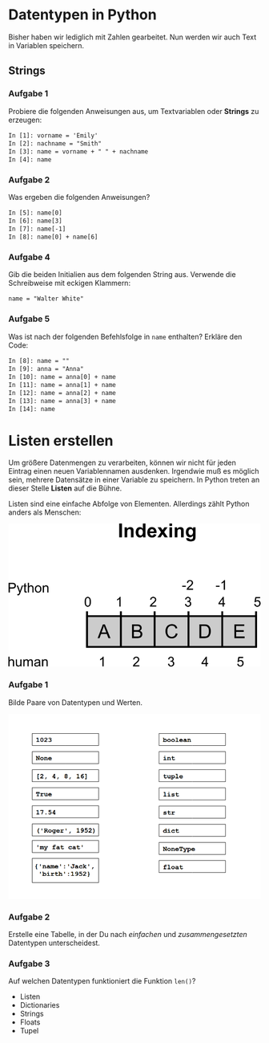 
# Datentypen in Python

Bisher haben wir lediglich mit Zahlen gearbeitet. Nun werden wir auch Text in Variablen speichern. 


## Strings


### Aufgabe 1

Probiere die folgenden Anweisungen aus, um Textvariablen oder **Strings** zu erzeugen:

    In [1]: vorname = 'Emily'
    In [2]: nachname = "Smith"
    In [3]: name = vorname + " " + nachname
    In [4]: name

### Aufgabe 2

Was ergeben die folgenden Anweisungen?

    In [5]: name[0]
    In [6]: name[3]
    In [7]: name[-1]
    In [8]: name[0] + name[6]

### Aufgabe 4

Gib die beiden Initialien aus dem folgenden String aus. Verwende die Schreibweise mit eckigen Klammern:

    name = "Walter White"



### Aufgabe 5

Was ist nach der folgenden Befehlsfolge in `name` enthalten? Erkläre den Code:

    In [8]: name = ""
    In [9]: anna = "Anna"
    In [10]: name = anna[0] + name
    In [11]: name = anna[1] + name
    In [12]: name = anna[2] + name
    In [13]: name = anna[3] + name
    In [14]: name


# Listen erstellen

Um größere Datenmengen zu verarbeiten, können wir nicht für jeden Eintrag einen neuen Variablennamen ausdenken. Irgendwie muß es möglich sein, mehrere Datensätze in einer Variable zu speichern. In Python treten an dieser Stelle **Listen** auf die Bühne.

Listen sind eine einfache Abfolge von Elementen. Allerdings zählt Python anders als Menschen:

![Indizierung](indexing.png)



### Aufgabe 1

Bilde Paare von Datentypen und Werten.

![datatype exercise](../exercises/datatypes.png)


### Aufgabe 2

Erstelle eine Tabelle, in der Du nach *einfachen* und *zusammengesetzten* Datentypen unterscheidest.

### Aufgabe 3

Auf welchen Datentypen funktioniert die Funktion `len()`?

* Listen
* Dictionaries
* Strings
* Floats
* Tupel

